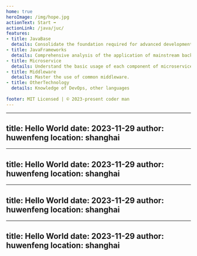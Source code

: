 ```yaml
---
home: true
heroImage: /img/hope.jpg
actionText: Start ➡
actionLink: /java/juc/
features:
- title: JavaBase
  details: Consolidate the foundation required for advanced development, improve programming skills and code design capabilities, establish a sound technical knowledge system, and smooth transition to senior Java development engineers.
- title: JavaFrameworks
  details: Comprehensive analysis of the application of mainstream back-end framework in the project, analysis of core source code and kernel mechanism, core technology points, architecture design ideas, etc., from the root to solve the development problems.
- title: Microservice
  details: Understand the basic usage of each component of microservices, as well as the implementation principles and core ideas of related components.
- title: Middleware
  details: Master the use of common middleware.
- title: OtherTechnology
  details: Knowledge of DevOps, other languages
  
footer: MIT Licensed | © 2023-present coder man
---
```

---
title: Hello World
date: 2023-11-29
author: huwenfeng
location: shanghai
---
---
title: Hello World
date: 2023-11-29
author: huwenfeng
location: shanghai
---
---
title: Hello World
date: 2023-11-29
author: huwenfeng
location: shanghai
---
---
title: Hello World
date: 2023-11-29
author: huwenfeng
location: shanghai
---
